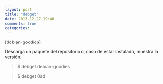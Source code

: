 ```yaml
---
layout: post
title: "debget"
date: 2013-12-27 19:40
comments: true
categories: 
---
```

[debian-goodies]

Descarga un paquete del repositorio o, caso de estar instalado, muestra la versión.

>$ debget debian-goodies

>$ debget 0ad


